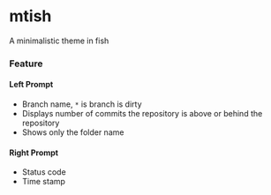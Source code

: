 # mtish

A minimalistic theme in fish

### Feature

#### Left Prompt
- Branch name, `*` is branch is dirty
- Displays number of commits the repository is above or behind the repository
- Shows only the folder name

#### Right Prompt
- Status code
- Time stamp
